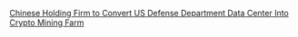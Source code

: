 [Chinese Holding Firm to Convert US Defense Department Data Center Into Crypto Mining Farm](https://cointelegraph.com/news/chinese-holding-firm-to-convert-us-defense-department-data-center-into-crypto-mining-farm)
